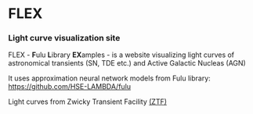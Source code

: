 # FLEX
### Light curve visualization site
FLEX - **F**ulu **L**ibrary **EX**amples - is a website visualizing light curves of astronomical transients (SN, TDE etc.) and Active Galactic Nucleas (AGN)

It uses approximation neural network models from Fulu library: https://github.com/HSE-LAMBDA/fulu

Light curves from Zwicky Transient Facility [(ZTF)](https://www.ztf.caltech.edu/)
